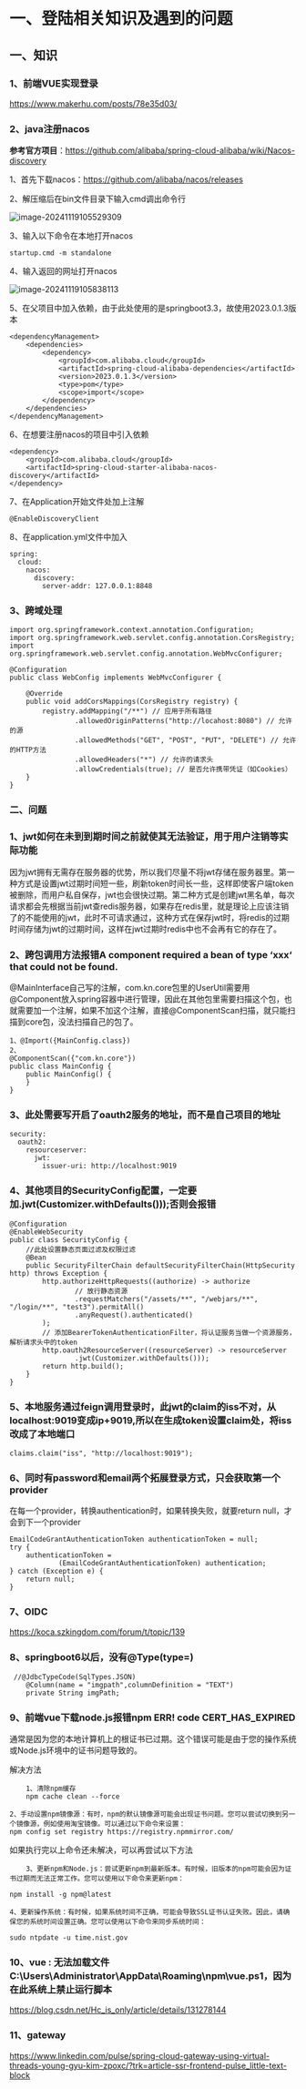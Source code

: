 # 一、登陆相关知识及遇到的问题

## 一、知识

### 1、前端VUE实现登录

https://www.makerhu.com/posts/78e35d03/

### 2、java注册nacos

**参考官方项目**：https://github.com/alibaba/spring-cloud-alibaba/wiki/Nacos-discovery

1、首先下载nacos：https://github.com/alibaba/nacos/releases

2、解压缩后在bin文件目录下输入cmd调出命令行

![image-20241119105529309](https://typora-pic-kn.oss-cn-qingdao.aliyuncs.com/img/image-20241119105529309.png)

3、输入以下命令在本地打开nacos

```
startup.cmd -m standalone
```

4、输入返回的网址打开nacos

![image-20241119105838113](https://typora-pic-kn.oss-cn-qingdao.aliyuncs.com/img/image-20241119105838113.png)

5、在父项目中加入依赖，由于此处使用的是springboot3.3，故使用2023.0.1.3版本

```
<dependencyManagement>
    <dependencies>
        <dependency>
            <groupId>com.alibaba.cloud</groupId>
            <artifactId>spring-cloud-alibaba-dependencies</artifactId>
            <version>2023.0.1.3</version>
            <type>pom</type>
            <scope>import</scope>
        </dependency>
    </dependencies>
</dependencyManagement>
```

6、在想要注册nacos的项目中引入依赖

```
<dependency>
    <groupId>com.alibaba.cloud</groupId>
    <artifactId>spring-cloud-starter-alibaba-nacos-discovery</artifactId>
</dependency>
```

7、在Application开始文件处加上注解

```
@EnableDiscoveryClient
```

8、在application.yml文件中加入

```
spring:
  cloud:
    nacos:
      discovery:
        server-addr: 127.0.0.1:8848
```

### 3、跨域处理

```
import org.springframework.context.annotation.Configuration;
import org.springframework.web.servlet.config.annotation.CorsRegistry;
import org.springframework.web.servlet.config.annotation.WebMvcConfigurer;

@Configuration
public class WebConfig implements WebMvcConfigurer {

    @Override
    public void addCorsMappings(CorsRegistry registry) {
        registry.addMapping("/**") // 应用于所有路径
                .allowedOriginPatterns("http://locahost:8080") // 允许的源
                .allowedMethods("GET", "POST", "PUT", "DELETE") // 允许的HTTP方法
                .allowedHeaders("*") // 允许的请求头
                .allowCredentials(true); // 是否允许携带凭证（如Cookies）
    }
}
```

### 二、问题

### 1、jwt如何在未到到期时间之前就使其无法验证，用于用户注销等实际功能

因为jwt拥有无需存在服务器的优势，所以我们尽量不将jwt存储在服务器里。第一种方式是设置jwt过期时间短一些，刷新token时间长一些，这样即使客户端token被删除，而用户私自保存，jwt也会很快过期。第二种方式是创建jwt黑名单，每次请求都会先根据当前jwt查redis服务器，如果存在redis里，就是理论上应该注销了的不能使用的jwt，此时不可请求通过，这种方式在保存jwt时，将redis的过期时间存储为jwt的过期时间，这样在jwt过期时redis中也不会再有它的存在了。

### 2、跨包调用方法报错A component required a bean of type ‘xxx‘ that could not be found.

@MainInterface自己写的注解，com.kn.core包里的UserUtil需要用@Component放入spring容器中进行管理，因此在其他包里需要扫描这个包，也就需要加一个注解，如果不加这个注解，直接@ComponentScan扫描，就只能扫描到core包，没法扫描自己的包了。

```
1、@Import({MainConfig.class})
2、
@ComponentScan({"com.kn.core"})
public class MainConfig {
    public MainConfig() {
    }
}
```

### 3、此处需要写开启了oauth2服务的地址，而不是自己项目的地址

```
security:
  oauth2:
    resourceserver:
      jwt:
        issuer-uri: http://localhost:9019
```

### 4、其他项目的SecurityConfig配置，一定要加.jwt(Customizer.withDefaults()));否则会报错

```
@Configuration
@EnableWebSecurity
public class SecurityConfig {
    //此处设置静态页面过滤及权限过滤
    @Bean
    public SecurityFilterChain defaultSecurityFilterChain(HttpSecurity http) throws Exception {
        http.authorizeHttpRequests((authorize) -> authorize
                // 放行静态资源
                .requestMatchers("/assets/**", "/webjars/**", "/login/**", "test3").permitAll()
                .anyRequest().authenticated()
        );
        // 添加BearerTokenAuthenticationFilter，将认证服务当做一个资源服务，解析请求头中的token
        http.oauth2ResourceServer((resourceServer) -> resourceServer
                .jwt(Customizer.withDefaults()));
        return http.build();
    }
}
```

### 5、本地服务通过feign调用登录时，此jwt的claim的iss不对，从localhost:9019变成ip+9019,所以在生成token设置claim处，将iss改成了本地端口

```
claims.claim("iss", "http://localhost:9019");
```

### 6、同时有password和email两个拓展登录方式，只会获取第一个provider

在每一个provider，转换authentication时，如果转换失败，就要return null，才会到下一个provider

```
EmailCodeGrantAuthenticationToken authenticationToken = null;
try {
    authenticationToken =
            (EmailCodeGrantAuthenticationToken) authentication;
} catch (Exception e) {
    return null;
}
```

### 7、OIDC

https://koca.szkingdom.com/forum/t/topic/139

### 8、springboot6以后，没有@Type(type=)

```
 //@JdbcTypeCode(SqlTypes.JSON)
    @Column(name = "imgpath",columnDefinition = "TEXT")
    private String imgPath;
```

### 9、前端vue下载node.js报错npm ERR! code CERT_HAS_EXPIRED

通常是因为您的本地计算机上的根证书已过期。这个错误可能是由于您的操作系统或Node.js环境中的证书问题导致的。

解决方法

        1、清除npm缓存
        npm cache clean --force

```
2、手动设置npm镜像源：有时，npm的默认镜像源可能会出现证书问题。您可以尝试切换到另一个镜像源，例如使用淘宝镜像。可以通过以下命令来设置：
npm config set registry https://registry.npmmirror.com/
```

如果执行完以上命令还未解决，可以再尝试以下方法

        3、更新npm和Node.js：尝试更新npm到最新版本。有时候，旧版本的npm可能会因为证书过期而无法正常工作。您可以使用以下命令来更新npm：
        
    npm install -g npm@latest

```
4、更新操作系统：有时候，如果系统时间不正确，可能会导致SSL证书认证失败。因此，请确保您的系统时间设置正确。您可以使用以下命令来同步系统时间：

sudo ntpdate -u time.nist.gov
```

### 10、vue : 无法加载文件 C:\Users\Administrator\AppData\Roaming\npm\vue.ps1，因为在此系统上禁止运行脚本

https://blog.csdn.net/Hc_is_only/article/details/131278144

### 11、gateway

https://www.linkedin.com/pulse/spring-cloud-gateway-using-virtual-threads-young-gyu-kim-zpoxc/?trk=article-ssr-frontend-pulse_little-text-block
